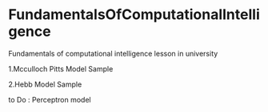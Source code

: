 # FundamentalsOfComputationalIntelligence
Fundamentals of computational intelligence lesson in university

1.Mcculloch Pitts Model Sample

2.Hebb Model Sample

to Do : Perceptron model
